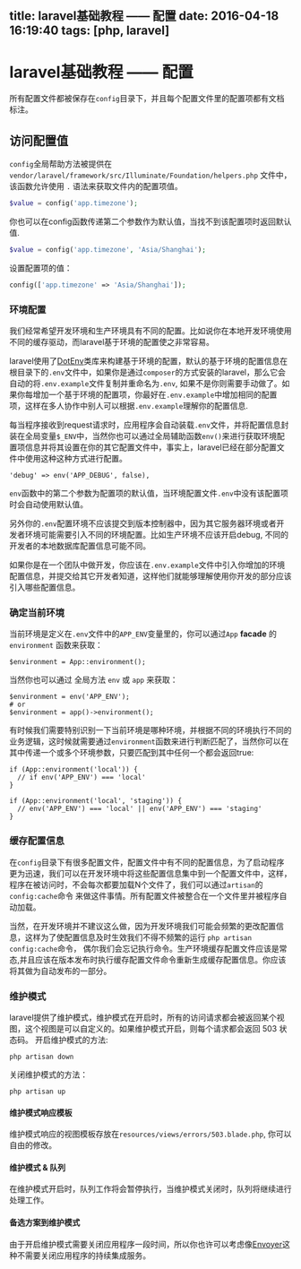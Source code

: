 title: laravel基础教程 —— 配置
date: 2016-04-18 16:19:40
tags: [php, laravel]
---

# laravel基础教程 —— 配置

所有配置文件都被保存在`config`目录下，并且每个配置文件里的配置项都有文档标注。

## 访问配置值

`config`全局帮助方法被提供在`vendor/laravel/framework/src/Illuminate/Foundation/helpers.php` 文件中，该函数允许使用 `.` 语法来获取文件内的配置项值。

``` php
$value = config('app.timezone');
```

你也可以在config函数传递第二个参数作为默认值，当找不到该配置项时返回默认值.

``` php
$value = config('app.timezone', 'Asia/Shanghai');
```

设置配置项的值：

``` php
config(['app.timezone' => 'Asia/Shanghai']);
```

### 环境配置

我们经常希望开发环境和生产环境具有不同的配置。比如说你在本地开发环境使用不同的缓存驱动，而laravel基于环境的配置使之非常容易。

laravel使用了[DotEnv](https://github.com/vlucas/phpdotenv)类库来构建基于环境的配置，默认的基于环境的配置信息在根目录下的`.env`文件中，如果你是通过`composer`的方式安装的laravel，那么它会自动的将`.env.example`文件复制并重命名为`.env`, 如果不是你则需要手动做了。如果你每增加一个基于环境的配置项，你最好在`.env.example`中增加相同的配置项，这样在多人协作中别人可以根据`.env.example`理解你的配置信息.

每当程序接收到request请求时，应用程序会自动装载`.env`文件，并将配置信息封装在全局变量`$_ENV`中，当然你也可以通过全局辅助函数`env()`来进行获取环境配置项信息并将其设置在你的其它配置文件中，事实上，laravel已经在部分配置文件中使用这种这种方式进行配置。

```
'debug' => env('APP_DEBUG', false),
```

`env`函数中的第二个参数为配置项的默认值，当环境配置文件`.env`中没有该配置项时会自动使用默认值。

另外你的`.env`配置环境不应该提交到版本控制器中，因为其它服务器环境或者开发者环境可能需要引入不同的环境配置。比如生产环境不应该开启debug, 不同的开发者的本地数据库配置信息可能不同。

如果你是在一个团队中做开发，你应该在`.env.example`文件中引入你增加的环境配置信息，并提交给其它开发者知道，这样他们就能够理解使用你开发的部分应该引入哪些配置信息。

### 确定当前环境

当前环境是定义在`.env`文件中的`APP_ENV`变量里的，你可以通过`App` **facade** 的 `environment` 函数来获取：

```
$environment = App::environment();
```

当然你也可以通过 全局方法 `env` 或 `app` 来获取：

```
$environment = env('APP_ENV');
# or
$environment = app()->environment();
```

有时候我们需要特别识别一下当前环境是哪种环境，并根据不同的环境执行不同的业务逻辑，这时候就需要通过`environment`函数来进行判断匹配了，当然你可以在其中传递一个或多个环境参数，只要匹配到其中任何一个都会返回true:

```
if (App::environment('local')) {
  // if env('APP_ENV') === 'local'
}

if (App::environment('local', 'staging')) {
  // env('APP_ENV') === 'local' || env('APP_ENV') === 'staging'
}
```

### 缓存配置信息

在`config`目录下有很多配置文件，配置文件中有不同的配置信息，为了启动程序更为迅速，我们可以在开发环境中将这些配置信息集中到一个配置文件中，这样，程序在被访问时，不会每次都要加载N个文件了，我们可以通过`artisan`的 `config:cache`命令 来做这件事情。所有配置文件被整合在一个文件里并被程序自动加载。

当然，在开发环境并不建议这么做，因为开发环境我们可能会频繁的更改配置信息，这样为了使配置信息及时生效我们不得不频繁的运行 `php artisan config:cache`命令， 偶尔我们会忘记执行命令。生产环境缓存配置文件应该是常态,并且应该在版本发布时执行缓存配置文件命令重新生成缓存配置信息。你应该将其做为自动发布的一部分。


### 维护模式

laravel提供了维护模式，维护模式在开启时，所有的访问请求都会被返回某个视图，这个视图是可以自定义的。如果维护模式开启，则每个请求都会返回 503 状态码。
开启维护模式的方法:

```
php artisan down
```

关闭维护模式的方法：
```
php artisan up
```

#### 维护模式响应模板

维护模式响应的视图模板存放在`resources/views/errors/503.blade.php`, 你可以自由的修改。

#### 维护模式 & 队列

在维护模式开启时，队列工作将会暂停执行，当维护模式关闭时，队列将继续进行处理工作。

#### 备选方案到维护模式

由于开启维护模式需要关闭应用程序一段时间，所以你也许可以考虑像[Envoyer](https://envoyer.io/)这种不需要关闭应用程序的持续集成服务。